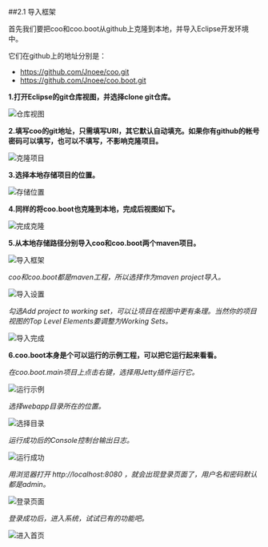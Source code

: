 ##2.1 导入框架

首先我们要把coo和coo.boot从github上克隆到本地，并导入Eclipse开发环境中。

它们在github上的地址分别是：
* https://github.com/Jnoee/coo.git
* https://github.com/Jnoee/coo.boot.git

**1.打开Eclipse的git仓库视图，并选择clone git仓库。**

![仓库视图](仓库视图.png)

**2.填写coo的git地址，只需填写URI，其它默认自动填充。如果你有github的帐号密码可以填写，也可以不填写，不影响克隆项目。**

![克隆项目](克隆项目.png)

**3.选择本地存储项目的位置。**

![存储位置](存储位置.png)

**4.同样的将coo.boot也克隆到本地，完成后视图如下。**

![完成克隆](完成克隆.png)

**5.从本地存储路径分别导入coo和coo.boot两个maven项目。**

![导入框架](导入框架.png)

*coo和coo.boot都是maven工程，所以选择作为maven project导入。*

![导入设置](导入设置.png)

*勾选Add project to working set，可以让项目在视图中更有条理。当然你的项目视图的Top Level Elements要调整为Working Sets。*

![导入完成](导入完成.png)

**6.coo.boot本身是个可以运行的示例工程，可以把它运行起来看看。**

*在coo.boot.main项目上点击右键，选择用Jetty插件运行它。*

![运行示例](运行示例.png)

*选择webapp目录所在的位置。*

![选择目录](选择目录.png)

*运行成功后的Console控制台输出日志。*

![运行成功](运行成功.png)

*用浏览器打开 http://localhost:8080 ，就会出现登录页面了，用户名和密码默认都是admin。*

![登录页面](登录页面.png)

*登录成功后，进入系统，试试已有的功能吧。*

![进入首页](进入首页.png)